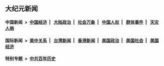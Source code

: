 ## 大纪元新闻

#### 中国新闻 &nbsp;>&nbsp; [中国经济](indexes/ncid283/README.md?08072045) &nbsp;| &nbsp; [大陆政治](indexes/ncid277/README.md?08072045) &nbsp;| &nbsp; [社会万象](indexes/ncid282/README.md?08072045) &nbsp;| &nbsp; [中国人权](indexes/ncid278/README.md?08072045) &nbsp;| &nbsp; [群体事件](indexes/ncid279/README.md?08072045) &nbsp;| &nbsp; [天灾人祸](indexes/ncid280/README.md?08072045)

#### 国际新闻 &nbsp;>&nbsp; [美中关系](indexes/nf1412576/README.md?08072045) &nbsp;| &nbsp; [台湾新闻](indexes/ncid1349361/README.md?08072045) &nbsp;| &nbsp; [香港新闻](indexes/ncid1349362/README.md?08072045) &nbsp;| &nbsp; [美国政治](indexes/ncid1078159/README.md?08072045) &nbsp;| &nbsp; [美国社会](indexes/ncid1078160/README.md?08072045) &nbsp;| &nbsp; [美国经济](indexes/ncid1078158/README.md?08072045)

#### 特别专题 &nbsp;>&nbsp; [中共百年历史](https://github.com/easy2view/epoch-special/blob/master/README.md?08072045)  
